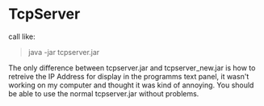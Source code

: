 # TcpServer

call like:

> java -jar tcpserver.jar

The only difference between tcpserver.jar and tcpserver_new.jar is how to retreive the IP Address for display in the programms text panel, it wasn't working on my computer and thought it was kind of annoying. You should be able to use the normal tcpserver.jar without problems.